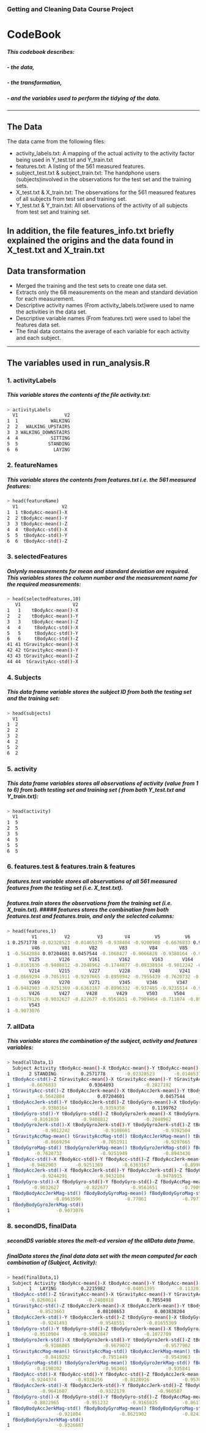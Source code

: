 ### Getting and Cleaning Data Course Project
# CodeBook
##### This codebook describes:
#####   - the data, 
#####   - the transformation,
#####   - and the variables used to perform the tidying of the data.

---

## The Data

The data came from the following files:

* activity_labels.txt: A mapping of the actual activity to the activity factor being used in Y_test.txt and Y_train.txt
* features.txt: A listing of the 561 measured features.
* subject_test.txt & subject_train.txt: The handphone users (subjects)involved in the observations for the test set and the training sets.
* X_test.txt & X_train.txt: The observations for the 561 measured features of all subjects from test set and training set.
* Y_test.txt & Y_train.txt: All observations of the activity of all subjects from test set and training set.

In addition, the file features_info.txt briefly explained the origins and the data found in X_test.txt and X_train.txt
---

## Data transformation

* Merged the training and the test sets to create one data set.
* Extracts only the 68 measurements on the mean and standard deviation for each measurement. 
* Descriptive activity names (From activity_labels.txt)were used to name the activities in the data set.
* Descriptive variable names (From features.txt) were used to label the features data set.
* The final data contains the average of each variable for each activity and each subject.

---

## The variables used in run_analysis.R

### 1. activityLabels
##### This variable stores the contents of the file activity.txt:

```sh
> activityLabels
  V1                 V2
1  1            WALKING
2  2   WALKING_UPSTAIRS
3  3 WALKING_DOWNSTAIRS
4  4            SITTING
5  5           STANDING
6  6             LAYING
```
### 2. featureNames
##### This variable stores the contents from features.txt i.e. the 561 measured features:
```sh
> head(featureName)
  V1                V2
1  1 tBodyAcc-mean()-X
2  2 tBodyAcc-mean()-Y
3  3 tBodyAcc-mean()-Z
4  4  tBodyAcc-std()-X
5  5  tBodyAcc-std()-Y
6  6  tBodyAcc-std()-Z
```

### 3. selectedFeatures
##### Onlynly measurements for mean and standard deviation are required. This variables stores the column number and the measurement name for the required measurements:

```sh
> head(selectedFeatures,10)
   V1                   V2
1   1    tBodyAcc-mean()-X
2   2    tBodyAcc-mean()-Y
3   3    tBodyAcc-mean()-Z
4   4     tBodyAcc-std()-X
5   5     tBodyAcc-std()-Y
6   6     tBodyAcc-std()-Z
41 41 tGravityAcc-mean()-X
42 42 tGravityAcc-mean()-Y
43 43 tGravityAcc-mean()-Z
44 44  tGravityAcc-std()-X
```

### 4. Subjects
##### This data frame variable stores the subject ID from both the testing set and the training set:

```sh
> head(subjects)
  V1
1  2
2  2
3  2
4  2
5  2
6  2
```

### 5. activity
##### This data frame variables stores all observations of activity (value from 1 to 6) from both testing set and training set ( from both Y_test.txt and Y_train.txt): 

```sh
> head(activity)
  V1
1  5
2  5
3  5
4  5
5  5
6  5
```

### 6. features.test & features.train & features
##### features.test variable stores all observations of all 561 measured features from the testing set (i.e. X_test.txt).
##### features.train stores the observations from the training set (i.e. X_train.txt). ##### features stores the combination from both features.test and features.train, and only the selected columns:

```sh
> head(features,1)
         V1          V2          V3        V4         V5         V6       V41        V42       V43        V44        V45
1 0.2571778 -0.02328523 -0.01465376 -0.938404 -0.9200908 -0.6676833 0.9364893 -0.2827192 0.1152882 -0.9254273 -0.9370141
         V46        V81       V82        V83        V84        V85        V86      V121        V122      V123       V124
1 -0.5642884 0.07204601 0.0457544 -0.1060427 -0.9066828 -0.9380164 -0.9359358 0.1199762 -0.09179234 0.1896285 -0.8830891
        V125       V126       V161       V162        V163       V164       V165       V166       V201       V202
1 -0.8161636 -0.9408812 -0.2048962 -0.1744877 -0.09338934 -0.9012242 -0.9108601 -0.9392504 -0.8669294 -0.7051911
        V214       V215       V227       V228       V240       V241       V253       V254       V266       V267       V268
1 -0.8669294 -0.7051911 -0.9297665 -0.8959942 -0.7955439 -0.7620732 -0.9251949 -0.8943436 -0.9185097 -0.9182132 -0.7890915
        V269       V270       V271       V345      V346       V347       V348       V349       V350       V424      V425
1 -0.9482903 -0.9251369 -0.6363167 -0.8996332 -0.937485 -0.9235514 -0.9244291 -0.9432104 -0.9478915 -0.8235579 -0.807916
        V426       V427      V428       V429       V503      V504       V516       V517     V529       V530       V542
1 -0.9179126 -0.9032627 -0.822677 -0.9561651 -0.7909464 -0.711074 -0.8950612 -0.8963596 -0.77061 -0.7971128 -0.8901655
        V543
1 -0.9073076
```

### 7. allData
##### This variable stores the combination of the subject, activity and features variables:
```sh
> head(allData,1)
  Subject Activity tBodyAcc-mean()-X tBodyAcc-mean()-Y tBodyAcc-mean()-Z tBodyAcc-std()-X tBodyAcc-std()-Y
1       2 STANDING         0.2571778       -0.02328523       -0.01465376        -0.938404       -0.9200908
  tBodyAcc-std()-Z tGravityAcc-mean()-X tGravityAcc-mean()-Y tGravityAcc-mean()-Z tGravityAcc-std()-X tGravityAcc-std()-Y
1       -0.6676833            0.9364893           -0.2827192            0.1152882          -0.9254273          -0.9370141
  tGravityAcc-std()-Z tBodyAccJerk-mean()-X tBodyAccJerk-mean()-Y tBodyAccJerk-mean()-Z tBodyAccJerk-std()-X
1          -0.5642884            0.07204601             0.0457544            -0.1060427           -0.9066828
  tBodyAccJerk-std()-Y tBodyAccJerk-std()-Z tBodyGyro-mean()-X tBodyGyro-mean()-Y tBodyGyro-mean()-Z tBodyGyro-std()-X
1           -0.9380164           -0.9359358          0.1199762        -0.09179234          0.1896285        -0.8830891
  tBodyGyro-std()-Y tBodyGyro-std()-Z tBodyGyroJerk-mean()-X tBodyGyroJerk-mean()-Y tBodyGyroJerk-mean()-Z
1        -0.8161636        -0.9408812             -0.2048962             -0.1744877            -0.09338934
  tBodyGyroJerk-std()-X tBodyGyroJerk-std()-Y tBodyGyroJerk-std()-Z tBodyAccMag-mean() tBodyAccMag-std()
1            -0.9012242            -0.9108601            -0.9392504         -0.8669294        -0.7051911
  tGravityAccMag-mean() tGravityAccMag-std() tBodyAccJerkMag-mean() tBodyAccJerkMag-std() tBodyGyroMag-mean()
1            -0.8669294           -0.7051911             -0.9297665            -0.8959942          -0.7955439
  tBodyGyroMag-std() tBodyGyroJerkMag-mean() tBodyGyroJerkMag-std() fBodyAcc-mean()-X fBodyAcc-mean()-Y fBodyAcc-mean()-Z
1         -0.7620732              -0.9251949             -0.8943436        -0.9185097        -0.9182132        -0.7890915
  fBodyAcc-std()-X fBodyAcc-std()-Y fBodyAcc-std()-Z fBodyAccJerk-mean()-X fBodyAccJerk-mean()-Y fBodyAccJerk-mean()-Z
1       -0.9482903       -0.9251369       -0.6363167            -0.8996332             -0.937485            -0.9235514
  fBodyAccJerk-std()-X fBodyAccJerk-std()-Y fBodyAccJerk-std()-Z fBodyGyro-mean()-X fBodyGyro-mean()-Y fBodyGyro-mean()-Z
1           -0.9244291           -0.9432104           -0.9478915         -0.8235579          -0.807916         -0.9179126
  fBodyGyro-std()-X fBodyGyro-std()-Y fBodyGyro-std()-Z fBodyAccMag-mean() fBodyAccMag-std() fBodyBodyAccJerkMag-mean()
1        -0.9032627         -0.822677        -0.9561651         -0.7909464         -0.711074                 -0.8950612
  fBodyBodyAccJerkMag-std() fBodyBodyGyroMag-mean() fBodyBodyGyroMag-std() fBodyBodyGyroJerkMag-mean()
1                -0.8963596                -0.77061             -0.7971128                  -0.8901655
  fBodyBodyGyroJerkMag-std()
1                 -0.9073076
```

### 8. secondDS, finalData
##### secondDS variable stores the melt-ed version of the allData data frame.
##### finalData stores the final data data set with the mean computed for each combination of (Subject, Activity):
```sh
> head(finalData,1)
  Subject Activity tBodyAcc-mean()-X tBodyAcc-mean()-Y tBodyAcc-mean()-Z tBodyAcc-std()-X tBodyAcc-std()-Y
1       1   LAYING         0.2215982       -0.04051395        -0.1132036       -0.9280565       -0.8368274
  tBodyAcc-std()-Z tGravityAcc-mean()-X tGravityAcc-mean()-Y tGravityAcc-mean()-Z tGravityAcc-std()-X tGravityAcc-std()-Y
1       -0.8260614           -0.2488818            0.7055498            0.4458177            -0.89683            -0.90772
  tGravityAcc-std()-Z tBodyAccJerk-mean()-X tBodyAccJerk-mean()-Y tBodyAccJerk-mean()-Z tBodyAccJerk-std()-X
1          -0.8523663            0.08108653           0.003838204            0.01083424           -0.9584821
  tBodyAccJerk-std()-Y tBodyAccJerk-std()-Z tBodyGyro-mean()-X tBodyGyro-mean()-Y tBodyGyro-mean()-Z tBodyGyro-std()-X
1           -0.9241493           -0.9548551        -0.01655309        -0.06448612          0.1486894        -0.8735439
  tBodyGyro-std()-Y tBodyGyro-std()-Z tBodyGyroJerk-mean()-X tBodyGyroJerk-mean()-Y tBodyGyroJerk-mean()-Z
1        -0.9510904        -0.9082847             -0.1072709            -0.04151729            -0.07405012
  tBodyGyroJerk-std()-X tBodyGyroJerk-std()-Y tBodyGyroJerk-std()-Z tBodyAccMag-mean() tBodyAccMag-std()
1            -0.9186085            -0.9679072            -0.9577902         -0.8419292        -0.7951449
  tGravityAccMag-mean() tGravityAccMag-std() tBodyAccJerkMag-mean() tBodyAccJerkMag-std() tBodyGyroMag-mean()
1            -0.8419292           -0.7951449             -0.9543963            -0.9282456          -0.8747595
  tBodyGyroMag-std() tBodyGyroJerkMag-mean() tBodyGyroJerkMag-std() fBodyAcc-mean()-X fBodyAcc-mean()-Y fBodyAcc-mean()-Z
1         -0.8190102               -0.963461              -0.935841        -0.9390991        -0.8670652        -0.8826669
  fBodyAcc-std()-X fBodyAcc-std()-Y fBodyAcc-std()-Z fBodyAccJerk-mean()-X fBodyAccJerk-mean()-Y fBodyAccJerk-mean()-Z
1       -0.9244374       -0.8336256       -0.8128916            -0.9570739            -0.9224626            -0.9480609
  fBodyAccJerk-std()-X fBodyAccJerk-std()-Y fBodyAccJerk-std()-Z fBodyGyro-mean()-X fBodyGyro-mean()-Y fBodyGyro-mean()-Z
1           -0.9641607           -0.9322179            -0.960587         -0.8502492         -0.9521915         -0.9093027
  fBodyGyro-std()-X fBodyGyro-std()-Y fBodyGyro-std()-Z fBodyAccMag-mean() fBodyAccMag-std() fBodyBodyAccJerkMag-mean()
1        -0.8822965         -0.951232        -0.9165825         -0.8617676        -0.7983009                 -0.9333004
  fBodyBodyAccJerkMag-std() fBodyBodyGyroMag-mean() fBodyBodyGyroMag-std() fBodyBodyGyroJerkMag-mean()
1                 -0.921804              -0.8621902             -0.8243194                  -0.9423669
  fBodyBodyGyroJerkMag-std()
1                 -0.9326607
```

